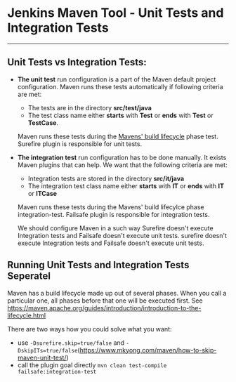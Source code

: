 # Jenkins Maven Tool - Unit Tests and Integration Tests
---
## Unit Tests vs Integration Tests:
- **The unit test** run configuration is a part of the Maven default project configuration. Maven runs these tests automatically if following criteria are met:
  - The tests are in the directory **src/test/java** 
  - The test class name either **starts** with **Test** or **ends** with **Test** or **TestCase**.

  Maven runs these tests during the [Mavens' build lifecycle](https://maven.apache.org/guides/introduction/introduction-to-the-lifecycle.html) phase test. Surefire plugin is responsible for unit tests.

- **The integration test** run configuration has to be done manually. It exists Maven plugins that can help. We want that the following criteria are met:

   - Integration tests are stored in the directory **src/it/java** 
   - The integration test class name either **starts** with **IT** or **ends** with **IT** or **ITCase**
  
   Maven runs these tests during the Mavens' build lifecylce phase integration-test. Failsafe plugin is responsible for integration tests.

   We should configure Maven in a such way Surefire doesn't execute Integration tests and Failsafe doesn't execute unit tests. surefire doesn't execute Integration tests and Failsafe doesn't execute unit tests.

## Running Unit Tests and Integration Tests Seperatel 

Maven has a build lifecycle made up out of several phases. When you call a particular one, all phases before that one will be executed first. See https://maven.apache.org/guides/introduction/introduction-to-the-lifecycle.html

There are two ways how you could solve what you want:

- use `-Dsurefire.skip=true/false` and `-DskipITs=true/false`(https://www.mkyong.com/maven/how-to-skip-maven-unit-test/)
- call the plugin goal directly `mvn clean test-compile failsafe:integration-test`